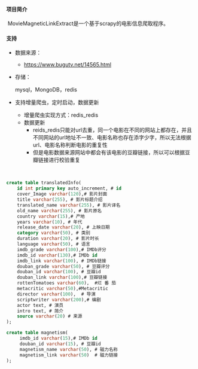 #### 项目简介

​	MovieMagneticLinkExtract是一个基于scrapy的电影信息爬取程序。

#### 支持

- 数据来源：

  - https://www.bugutv.net/14565.html

- 存储：

  mysql，MongoDB，redis

- 支持增量爬虫，定时启动，数据更新

  - 增量爬虫实现方式：redis_redis
  - 数据更新
    - reids_redis只能对url去重，同一个电影在不同的网站上都存在，并且不同网站的url地址不一致、电影名称也存在添字少字，所以无法根据url、电影名称判断电影的重复性
    - 但是电影数据来源网站中都会有该电影的豆瓣链接，所以可以根据豆瓣链接进行校验重复

​	

```sql
create table translatedInfo(
	id int primary key auto_increment, # id
    cover_Image varchar(120),# 影片封面
    title varchar(255), # 影片标题介绍
    translated_name varchar(255), # 影片译名
    old_name varchar(255), # 影片原名
    country varchar(15),# 产地
    years varchar(10), # 年代
    release_date varchar(20), # 上映日期
    category varchar(50), # 类别
    duration varchar(20), # 影片时长
    language varchar(50), # 语言
    imdb_grade varchar(100),# IMDb评分
    imdb_id varchar(130),# IMDb id
    imdb_link varchar(100), # IMDb链接
    douban_grade varchar(50), # 豆瓣评分
    douban_id varchar(100), # 豆瓣id
    douban_link varchar(100),# 豆瓣链接
    rottenTomatoes varchar(60),  #烂 番 茄
    metacritic varchar(50),#Metacritic 
    director varchar(100),  # 导演
    scriptwriter varchar(200),# 编剧
    actor text, # 演员
    intro text, # 简介
    source varchar(20) # 来源
);

create table magnetism(
	 imdb_id varchar(15),# IMDb id
     douban_id varchar(15), # 豆瓣id
     magnetism_name varchar(50), # 磁力名称
     magnetism_link varchar(50)  # 磁力链接
);
```

